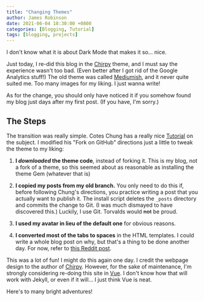 ```yaml
---
title: "Changing Themes"
author: James Robinson
date: 2021-06-04 18:30:00 +0800
categories: [Blogging, Tutorial]
tags: [blogging, projects]
---
```


I don't know what it is about Dark Mode that makes it so... nice.

Just today, I re-did this blog in the [Chirpy](https://github.com/cotes2020/jekyll-theme-chirpy) theme, and I must say the experience wasn't too bad. (Even better after I got rid of the Google Analytics stuff!) The old theme was called [Mediumish](https://www.wowthemes.net/mediumish-free-jekyll-template/), and it never quite suited me. Too many images for my liking. I just wanna write!

As for the change, you should only have noticed it if you somehow found my blog just days after my first post. (If you have, I'm sorry.)

## The Steps

The transition was really simple. Cotes Chung has a really nice [Tutorial](https://chirpy.cotes.info/posts/getting-started/) on the subject. I modified his "Fork on GitHub" directions just a little to tweak the theme to my liking:

1. **I _downloaded_ the theme code**, instead of forking it. This is my blog, not a fork of a theme, so this seemed about as reasonable as installing the theme Gem (whatever that is)

2. **I copied my posts from my old branch.** You only need to do this if, before following Chung's directions, you practice writing a post that you actually want to publish it. The install script deletes the `_posts` directory and commits the change to Git. (I was much dismayed to have discovered this.) Luckily, I use Git. Torvalds would ~~not~~ be proud.

3. **I used my avatar in lieu of the default one** for obvious reasons.

4. **I converted most of the tabs to spaces** in the HTML templates. I could write a whole blog post on why, but that's a thing to be done another day. For now, refer to [this Reddit post](https://www.reddit.com/r/javascript/comments/c8drjo/nobody_talks_about_the_real_reason_to_use_tabs/).

This was a lot of fun! I might do this again one day. I credit the webpage design to the author of [Chirpy](https://github.com/cotes2020/jekyll-theme-chirpy). However, for the sake of maintenance, I'm strongly considering re-doing this site in [Vue](https://vuejs.org/). I don't know how that will work with Jekyll, or even if it will... I just think Vue is neat.

Here's to many bright adventures!
